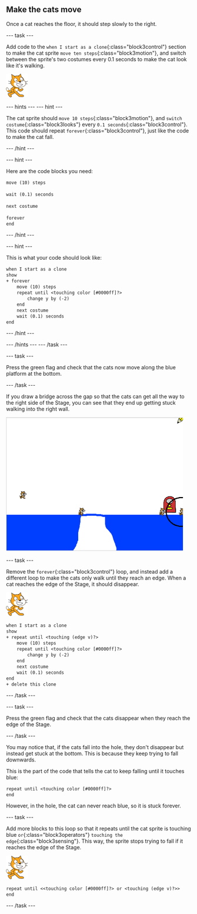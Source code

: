 ## Make the cats move

Once a cat reaches the floor, it should step slowly to the right.

--- task ---

Add code to the `when I start as a clone`{:class="block3control"} section to make the cat sprite `move ten steps`{:class="block3motion"}, and switch between the sprite's two costumes every 0.1 seconds to make the cat look like it's walking.

![Cat sprite](images/cat-sprite.png)

--- hints ---
--- hint ---

The cat sprite should `move 10 steps`{:class="block3motion"}, and `switch costume`{:class="block3looks"} every `0.1 seconds`{:class="block3control"}. This code should repeat `forever`{:class="block3control"}, just like the code to make the cat fall.

--- /hint ---

--- hint ---

Here are the code blocks you need:

```blocks3
move (10) steps

wait (0.1) seconds

next costume

forever
end
```

--- /hint ---

--- hint ---

This is what your code should look like:

```blocks3
when I start as a clone
show
+ forever
    move (10) steps
    repeat until <touching color [#0000ff]?>
        change y by (-2)
    end
    next costume
    wait (0.1) seconds
end
```

--- /hint ---

--- /hints ---
--- /task ---

--- task ---

Press the green flag and check that the cats now move along the blue platform at the bottom.

--- /task ---

If you draw a bridge across the gap so that the cats can get all the way to the right side of the Stage, you can see that they end up getting stuck walking into the right wall.

![Flailing cats at the edge](images/flailing-at-edge.png)

--- task ---

Remove the `forever`{:class="block3control"} loop, and instead add a different loop to make the cats only walk until they reach an edge. When a cat reaches the edge of the Stage, it should disappear.

![Cat sprite](images/cat-sprite.png)

```blocks3
when I start as a clone
show
+ repeat until <touching (edge v)?>
    move (10) steps
    repeat until <touching color [#0000ff]?>
        change y by (-2)
    end
    next costume
    wait (0.1) seconds
end
+ delete this clone
```

--- /task ---

--- task ---

Press the green flag and check that the cats disappear when they reach the edge of the Stage.

--- /task ---

You may notice that, if the cats fall into the hole, they don't disappear but instead get stuck at the bottom. This is because they keep trying to fall downwards.

This is the part of the code that tells the cat to keep falling until it touches blue:

```blocks3
repeat until <touching color [#0000ff]?>
end
```

However, in the hole, the cat can never reach blue, so it is stuck forever.

--- task ---

Add more blocks to this loop so that it repeats until the cat sprite is touching blue `or`{:class="block3operators"} `touching the edge`{:class="block3sensing"}. This way, the sprite stops trying to fall if it reaches the edge of the Stage.

![Cat sprite](images/cat-sprite.png)

```blocks3
repeat until <<touching color [#0000ff]?> or <touching (edge v)?>>
end
```

--- /task ---
